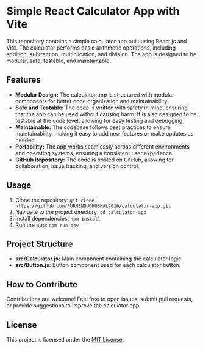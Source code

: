 # Simple React Calculator App with Vite

This repository contains a simple calculator app built using React.js and Vite. The calculator performs basic arithmetic operations, including addition, subtraction, multiplication, and division. The app is designed to be modular, safe, testable, and maintainable.

## Features

- **Modular Design:** The calculator app is structured with modular components for better code organization and maintainability.
- **Safe and Testable:** The code is written with safety in mind, ensuring that the app can be used without causing harm. It is also designed to be testable at the code level, allowing for easy testing and debugging.
- **Maintainable:** The codebase follows best practices to ensure maintainability, making it easy to add new features or make updates as needed.
- **Portability:** The app works seamlessly across different environments and operating systems, ensuring a consistent user experience.
- **GitHub Repository:** The code is hosted on GitHub, allowing for collaboration, issue tracking, and version control.

## Usage

1. Clone the repository: `git clone https://github.com/PURNENDUGHOSHAL2016/calculator-app.git`
2. Navigate to the project directory: `cd calculator-app`
3. Install dependencies: `npm install`
4. Run the app: `npm run dev`

## Project Structure

- **src/Calculator.js:** Main component containing the calculator logic.
- **src/Button.js:** Button component used for each calculator button.

## How to Contribute

Contributions are welcome! Feel free to open issues, submit pull requests, or provide suggestions to improve the calculator app.

## License

This project is licensed under the [MIT License](LICENSE).
